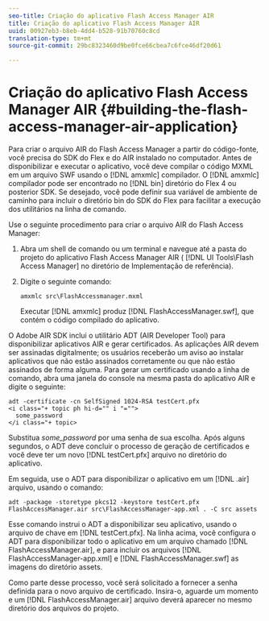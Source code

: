 ```yaml
---
seo-title: Criação do aplicativo Flash Access Manager AIR
title: Criação do aplicativo Flash Access Manager AIR
uuid: 00927eb3-b8eb-4dd4-b528-91b70760c8cd
translation-type: tm+mt
source-git-commit: 29bc8323460d9be0fce66cbea7c6fce46df20d61

---
```



# Criação do aplicativo Flash Access Manager AIR {#building-the-flash-access-manager-air-application}

Para criar o arquivo AIR do Flash Access Manager a partir do código-fonte, você precisa do SDK do Flex e do AIR instalado no computador. Antes de disponibilizar e executar o aplicativo, você deve compilar o código MXML em um arquivo SWF usando o [!DNL amxmlc] compilador. O [!DNL amxmlc] compilador pode ser encontrado no [!DNL bin] diretório do Flex 4 ou posterior SDK. Se desejado, você pode definir sua variável de ambiente de caminho para incluir o diretório bin do SDK do Flex para facilitar a execução dos utilitários na linha de comando.

Use o seguinte procedimento para criar o arquivo AIR do Flash Access Manager:

1. Abra um shell de comando ou um terminal e navegue até a pasta do projeto do aplicativo Flash Access Manager AIR ( [!DNL UI Tools\Flash Access Manager] no diretório de Implementação de referência).
1. Digite o seguinte comando:

   ```
   amxmlc src\FlashAccessmanager.mxml
   ```

   Executar [!DNL amxmlc] produz [!DNL FlashAccessManager.swf], que contém o código compilado do aplicativo.

O Adobe AIR SDK inclui o utilitário ADT (AIR Developer Tool) para disponibilizar aplicativos AIR e gerar certificados. As aplicações AIR devem ser assinadas digitalmente; os usuários receberão um aviso ao instalar aplicativos que não estão assinados corretamente ou que não estão assinados de forma alguma. Para gerar um certificado usando a linha de comando, abra uma janela do console na mesma pasta do aplicativo AIR e digite o seguinte:

```
adt -certificate -cn SelfSigned 1024-RSA testCert.pfx  
<i class="+ topic ph hi-d="" i "="">
  some_password 
</i class="+ topic>
```

Substitua *some_password* por uma senha de sua escolha. Após alguns segundos, o ADT deve concluir o processo de geração de certificados e você deve ter um novo [!DNL testCert.pfx] arquivo no diretório do aplicativo.

Em seguida, use o ADT para disponibilizar o aplicativo em um [!DNL .air] arquivo, usando o comando:

```
adt -package -storetype pkcs12 -keystore testCert.pfx FlashAccessManager.air src\FlashAccessManager-app.xml . -C src assets
```

Esse comando instrui o ADT a disponibilizar seu aplicativo, usando o arquivo de chave em [!DNL testCert.pfx]. Na linha acima, você configura o ADT para disponibilizar todo o aplicativo em um arquivo chamado [!DNL FlashAccessManager.air], e para incluir os arquivos [!DNL FlashAccessManager-app.xml] e [!DNL FlashAccessManager.swf] as imagens do diretório assets.

Como parte desse processo, você será solicitado a fornecer a senha definida para o novo arquivo de certificado. Insira-o, aguarde um momento e um [!DNL FlashAccessManager.air] arquivo deverá aparecer no mesmo diretório dos arquivos do projeto.
